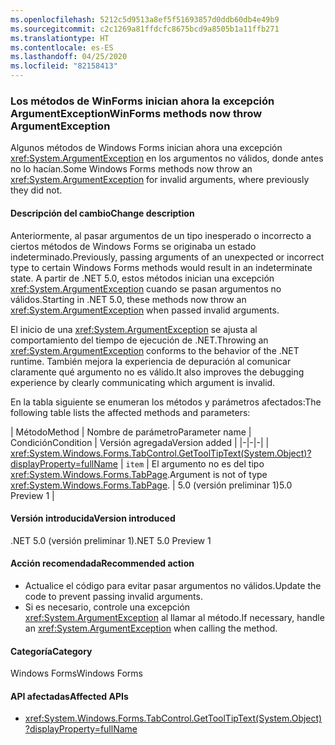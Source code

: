 ```yaml
---
ms.openlocfilehash: 5212c5d9513a8ef5f51693857d0ddb60db4e49b9
ms.sourcegitcommit: c2c1269a81ffdcfc8675bcd9a8505b1a11ffb271
ms.translationtype: HT
ms.contentlocale: es-ES
ms.lasthandoff: 04/25/2020
ms.locfileid: "82158413"
---
```

### <a name="winforms-methods-now-throw-argumentexception"></a><span data-ttu-id="ad8c9-101">Los métodos de WinForms inician ahora la excepción ArgumentException</span><span class="sxs-lookup"><span data-stu-id="ad8c9-101">WinForms methods now throw ArgumentException</span></span>

<span data-ttu-id="ad8c9-102">Algunos métodos de Windows Forms inician ahora una excepción <xref:System.ArgumentException> en los argumentos no válidos, donde antes no lo hacían.</span><span class="sxs-lookup"><span data-stu-id="ad8c9-102">Some Windows Forms methods now throw an <xref:System.ArgumentException> for invalid arguments, where previously they did not.</span></span>

#### <a name="change-description"></a><span data-ttu-id="ad8c9-103">Descripción del cambio</span><span class="sxs-lookup"><span data-stu-id="ad8c9-103">Change description</span></span>

<span data-ttu-id="ad8c9-104">Anteriormente, al pasar argumentos de un tipo inesperado o incorrecto a ciertos métodos de Windows Forms se originaba un estado indeterminado.</span><span class="sxs-lookup"><span data-stu-id="ad8c9-104">Previously, passing arguments of an unexpected or incorrect type to certain Windows Forms methods would result in an indeterminate state.</span></span> <span data-ttu-id="ad8c9-105">A partir de .NET 5.0, estos métodos inician una excepción <xref:System.ArgumentException> cuando se pasan argumentos no válidos.</span><span class="sxs-lookup"><span data-stu-id="ad8c9-105">Starting in .NET 5.0, these methods now throw an <xref:System.ArgumentException> when passed invalid arguments.</span></span>

<span data-ttu-id="ad8c9-106">El inicio de una <xref:System.ArgumentException> se ajusta al comportamiento del tiempo de ejecución de .NET.</span><span class="sxs-lookup"><span data-stu-id="ad8c9-106">Throwing an <xref:System.ArgumentException> conforms to the behavior of the .NET runtime.</span></span> <span data-ttu-id="ad8c9-107">También mejora la experiencia de depuración al comunicar claramente qué argumento no es válido.</span><span class="sxs-lookup"><span data-stu-id="ad8c9-107">It also improves the debugging experience by clearly communicating which argument is invalid.</span></span>

<span data-ttu-id="ad8c9-108">En la tabla siguiente se enumeran los métodos y parámetros afectados:</span><span class="sxs-lookup"><span data-stu-id="ad8c9-108">The following table lists the affected methods and parameters:</span></span>

| <span data-ttu-id="ad8c9-109">Método</span><span class="sxs-lookup"><span data-stu-id="ad8c9-109">Method</span></span> | <span data-ttu-id="ad8c9-110">Nombre de parámetro</span><span class="sxs-lookup"><span data-stu-id="ad8c9-110">Parameter name</span></span> | <span data-ttu-id="ad8c9-111">Condición</span><span class="sxs-lookup"><span data-stu-id="ad8c9-111">Condition</span></span> | <span data-ttu-id="ad8c9-112">Versión agregada</span><span class="sxs-lookup"><span data-stu-id="ad8c9-112">Version added</span></span> |
|-|-|-|
| <xref:System.Windows.Forms.TabControl.GetToolTipText(System.Object)?displayProperty=fullName> | `item` | <span data-ttu-id="ad8c9-113">El argumento no es del tipo <xref:System.Windows.Forms.TabPage>.</span><span class="sxs-lookup"><span data-stu-id="ad8c9-113">Argument is not of type <xref:System.Windows.Forms.TabPage>.</span></span> | <span data-ttu-id="ad8c9-114">5.0 (versión preliminar 1)</span><span class="sxs-lookup"><span data-stu-id="ad8c9-114">5.0 Preview 1</span></span> |

#### <a name="version-introduced"></a><span data-ttu-id="ad8c9-115">Versión introducida</span><span class="sxs-lookup"><span data-stu-id="ad8c9-115">Version introduced</span></span>

<span data-ttu-id="ad8c9-116">.NET 5.0 (versión preliminar 1)</span><span class="sxs-lookup"><span data-stu-id="ad8c9-116">.NET 5.0 Preview 1</span></span>

#### <a name="recommended-action"></a><span data-ttu-id="ad8c9-117">Acción recomendada</span><span class="sxs-lookup"><span data-stu-id="ad8c9-117">Recommended action</span></span>

- <span data-ttu-id="ad8c9-118">Actualice el código para evitar pasar argumentos no válidos.</span><span class="sxs-lookup"><span data-stu-id="ad8c9-118">Update the code to prevent passing invalid arguments.</span></span>
- <span data-ttu-id="ad8c9-119">Si es necesario, controle una excepción <xref:System.ArgumentException> al llamar al método.</span><span class="sxs-lookup"><span data-stu-id="ad8c9-119">If necessary, handle an <xref:System.ArgumentException> when calling the method.</span></span>

#### <a name="category"></a><span data-ttu-id="ad8c9-120">Categoría</span><span class="sxs-lookup"><span data-stu-id="ad8c9-120">Category</span></span>

<span data-ttu-id="ad8c9-121">Windows Forms</span><span class="sxs-lookup"><span data-stu-id="ad8c9-121">Windows Forms</span></span>

#### <a name="affected-apis"></a><span data-ttu-id="ad8c9-122">API afectadas</span><span class="sxs-lookup"><span data-stu-id="ad8c9-122">Affected APIs</span></span>

- <xref:System.Windows.Forms.TabControl.GetToolTipText(System.Object)?displayProperty=fullName>

<!-- 

### Affected APIs

- `M:System.Windows.Forms.TabControl.GetToolTipText(System.Object)`

-->
